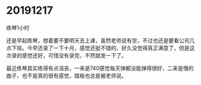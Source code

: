 # 20191217

练琴1小时

还是早起练琴，想着要不要明天去上课，虽然老师说有空，不过也还是要看公司几点下班。今早还录了一下十月，感觉还挺不错的，好久没觉得真正满意了，但是这次录的感觉还好，可惜没有录完，不然就发一下了。

最近练琴其实练得有点沮丧，一来是740感觉每天弹都没能弹得很好，二来是慢的曲子，也不是真的很有感觉，踏板也总是被老师说。
